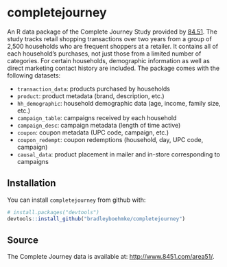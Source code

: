 
<!-- README.md is generated from README.Rmd. Please edit that file -->

# completejourney

An R data package of the Complete Journey Study provided by
[84.51](http://www.8451.com). The study tracks retail shopping
transactions over two years from a group of 2,500 households who are
frequent shoppers at a retailer. It contains all of each household’s
purchases, not just those from a limited number of categories. For
certain households, demographic information as well as direct marketing
contact history are included. The package comes with the following
datasets:

  - `transaction_data`: products purchased by households
  - `product`: product metadata (brand, description, etc.)
  - `hh_demographic`: household demographic data (age, income, family
    size, etc.)
  - `campaign_table`: campaigns received by each household
  - `campaign_desc`: campaign metadata (length of time active)
  - `coupon`: coupon metadata (UPC code, campaign, etc.)
  - `coupon_redempt`: coupon redemptions (household, day, UPC code,
    campaign)
  - `causal_data`: product placement in mailer and in-store
    corresponding to campaigns

## Installation

You can install `completejourney` from github with:

``` r
# install.packages("devtools")
devtools::install_github("bradleyboehmke/completejourney")
```

## Source

The Complete Journey data is available at:
<http://www.8451.com/area51/>.
